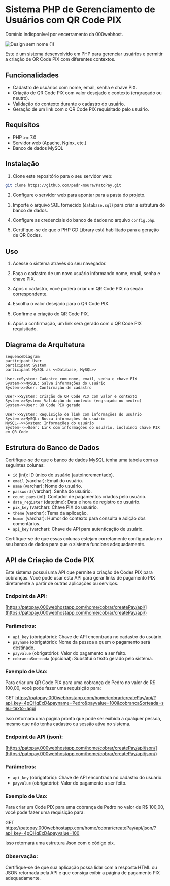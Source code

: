 ﻿# Sistema PHP de Gerenciamento de Usuários com QR Code PIX
 
Domínio indisponível por encerramento da 000webhost.

![Design sem nome (1)](https://github.com/pedr-moura/Sistema-com-API-PIX/assets/105287149/f11be227-677d-44c2-b975-d90b08d206b5)




Este é um sistema desenvolvido em PHP para gerenciar usuários e permitir a criação de QR Code PIX com diferentes contextos.

## Funcionalidades

- Cadastro de usuários com nome, email, senha e chave PIX.
- Criação de QR Code PIX com valor desejado e contexto (engraçado ou neutro).
- Validação do contexto durante o cadastro do usuário.
- Geração de um link com o QR Code PIX requisitado pelo usuário.

## Requisitos

- PHP >= 7.0
- Servidor web (Apache, Nginx, etc.)
- Banco de dados MySQL

## Instalação

1. Clone este repositório para o seu servidor web:

```bash
git clone https://github.com/pedr-moura/PatoPay.git
```

2. Configure o servidor web para apontar para a pasta do projeto.

3. Importe o arquivo SQL fornecido (`database.sql`) para criar a estrutura do banco de dados.

4. Configure as credenciais do banco de dados no arquivo `config.php`.

5. Certifique-se de que o PHP GD Library está habilitado para a geração de QR Codes.

## Uso

1. Acesse o sistema através do seu navegador.

2. Faça o cadastro de um novo usuário informando nome, email, senha e chave PIX.

3. Após o cadastro, você poderá criar um QR Code PIX na seção correspondente.

4. Escolha o valor desejado para o QR Code PIX.

5. Confirme a criação do QR Code PIX.

6. Após a confirmação, um link será gerado com o QR Code PIX requisitado.

## Diagrama de Arquitetura

```mermaid
sequenceDiagram
participant User
participant System
participant MySQL as <<Database, MySQL>>

User->>System: Cadastro com nome, email, senha e chave PIX
System->>MySQL: Salva informações do usuário
System->>User: Confirmação de cadastro

User->>System: Criação de QR Code PIX com valor e contexto
System->>System: Validação do contexto (engraçado ou neutro)
System->>User: QR Code PIX gerado

User->>System: Requisição de link com informações do usuário
System->>MySQL: Busca informações do usuário
MySQL-->>System: Informações do usuário
System-->>User: Link com informações do usuário, incluindo chave PIX em QR Code
```

## Estrutura do Banco de Dados

Certifique-se de que o banco de dados MySQL tenha uma tabela com as seguintes colunas:

- `id` (int): ID único do usuário (autoincrementado).
- `email` (varchar): Email do usuário.
- `name` (varchar): Nome do usuário.
- `password` (varchar): Senha do usuário.
- `count_pays` (int): Contador de pagamentos criados pelo usuário.
- `date_register` (datetime): Data e hora de registro do usuário.
- `pix_key` (varchar): Chave PIX do usuário.
- `theme` (varchar): Tema da aplicação.
- `humor` (varchar): Humor do contexto para consulta e adição dos comentários.
- `api_key` (varchar): Chave de API para autenticação de usuário.

Certifique-se de que essas colunas estejam corretamente configuradas no seu banco de dados para que o sistema funcione adequadamente.

## API de Criação de Code PIX

Este sistema possui uma API que permite a criação de Codes PIX para cobranças. Você pode usar esta API para gerar links de pagamento PIX diretamente a partir de outras aplicações ou serviços.

### Endpoint da API:

[https://patopay.000webhostapp.com/home/cobrar/createPay/api/](https://patopay.000webhostapp.com/home/cobrar/createPay/api/)

### Parâmetros:

- `api_key` (obrigatório): Chave de API encontrada no cadastro do usuário.
- `payname` (obrigatório): Nome da pessoa a quem o pagamento será destinado.
- `payvalue` (obrigatório): Valor do pagamento a ser feito.
- `cobrancaSorteada` (opcional): Substitui o texto gerado pelo sistema.

### Exemplo de Uso:

Para criar um QR Code PIX para uma cobrança de Pedro no valor de R$ 100,00, você pode fazer uma requisição para:

GET https://patopay.000webhostapp.com/home/cobrar/createPay/api/?api_key=4pQHqExD&payname=Pedro&payvalue=100&cobrancaSorteada=seu+texto+aqui

Isso retornará uma página pronta que pode ser exibida a qualquer pessoa, mesmo que não tenha cadastro ou sessão ativa no sistema.




### Endpoint da API (json):

[https://patopay.000webhostapp.com/home/cobrar/createPay/api/json/](https://patopay.000webhostapp.com/home/cobrar/createPay/api/json/)

### Parâmetros:

- `api_key` (obrigatório): Chave de API encontrada no cadastro do usuário.
- `payvalue` (obrigatório): Valor do pagamento a ser feito.

### Exemplo de Uso:

Para criar um Code PIX para uma cobrança de Pedro no valor de R$ 100,00, você pode fazer uma requisição para:

GET https://patopay.000webhostapp.com/home/cobrar/createPay/api/json/?api_key=4pQHqExD&payvalue=100

Isso retornará uma estrutura Json com o código pix.


### Observação:

Certifique-se de que sua aplicação possa lidar com a resposta HTML ou JSON retornada pela API e que consiga exibir a página de pagamento PIX adequadamente.
